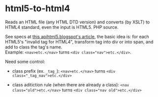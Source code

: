 html5-to-html4
==============

Reads an HTML file (any HTML DTD version) and converts (by XSLT) to HTML4 standard, even the input is HTML5. PHP source.


See specs at [this apihtml5.blogspot's article](http://apihtml5.blogspot.com.br/2011/11/automatically-convert-html5-to-html4-if.html), the basic idea is: for each HTML5's "invalid tag for HTML4", transform tag into div or into span, and add to class the tag's name. 
<br/>Example: `<nav>etc.</nav>` turns `<div class="nav">etc.</div>`.

Need some control: 

* class prefix (ex. `_tag_`):  `<nav>etc.</nav>` turns `<div class="_tag_nav">etc.</div>`

* class aditiction rule (when there are already a class):  `<nav class="old">etc.</nav>` turns `<div class="nav old">etc.</div>`

